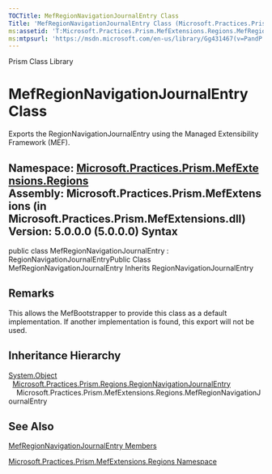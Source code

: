 ```yaml
---
TOCTitle: MefRegionNavigationJournalEntry Class
Title: 'MefRegionNavigationJournalEntry Class (Microsoft.Practices.Prism.MefExtensions.Regions)'
ms:assetid: 'T:Microsoft.Practices.Prism.MefExtensions.Regions.MefRegionNavigationJournalEntry'
ms:mtpsurl: 'https://msdn.microsoft.com/en-us/library/Gg431467(v=PandP.50)'
---
```


Prism Class Library

MefRegionNavigationJournalEntry Class
=====================================

Exports the RegionNavigationJournalEntry using the Managed Extensibility Framework (MEF).

**Namespace:** [Microsoft.Practices.Prism.MefExtensions.Regions](https://msdn.microsoft.com/n:microsoft.practices.prism.mefextensions.regions)
**Assembly:** Microsoft.Practices.Prism.MefExtensions (in Microsoft.Practices.Prism.MefExtensions.dll) Version: 5.0.0.0 (5.0.0.0)
Syntax
------

<span id="syntaxToggle"></span>public class MefRegionNavigationJournalEntry : RegionNavigationJournalEntryPublic Class MefRegionNavigationJournalEntry Inherits RegionNavigationJournalEntry

Remarks
-------

<span id="remarksToggle"></span> This allows the MefBootstrapper to provide this class as a default implementation. If another implementation is found, this export will not be used.

Inheritance Hierarchy
---------------------

<span id="familyToggle"></span>[System.Object](http://msdn2.microsoft.com/en-us/library/e5kfa45b)
  [Microsoft.Practices.Prism.Regions.RegionNavigationJournalEntry](https://msdn.microsoft.com/t:microsoft.practices.prism.regions.regionnavigationjournalentry)
    Microsoft.Practices.Prism.MefExtensions.Regions.MefRegionNavigationJournalEntry

See Also
--------


[MefRegionNavigationJournalEntry Members](https://msdn.microsoft.com/allmembers.t:microsoft.practices.prism.mefextensions.regions.mefregionnavigationjournalentry)

[Microsoft.Practices.Prism.MefExtensions.Regions Namespace](https://msdn.microsoft.com/n:microsoft.practices.prism.mefextensions.regions)
